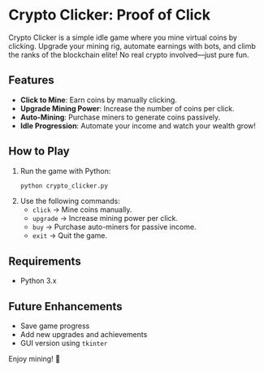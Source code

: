 # Crypto Clicker: Proof of Click

Crypto Clicker is a simple idle game where you mine virtual coins by clicking. Upgrade your mining rig, automate earnings with bots, and climb the ranks of the blockchain elite! No real crypto involved—just pure fun.

## Features
- **Click to Mine**: Earn coins by manually clicking.
- **Upgrade Mining Power**: Increase the number of coins per click.
- **Auto-Mining**: Purchase miners to generate coins passively.
- **Idle Progression**: Automate your income and watch your wealth grow!

## How to Play
1. Run the game with Python:
   ```bash
   python crypto_clicker.py 
   ```    
2. Use the following commands:         
   - `click` → Mine coins manually. 
   - `upgrade` → Increase mining power per click.
   - `buy` → Purchase auto-miners for passive income.
   - `exit` → Quit the game.
 
## Requirements  
- Python 3.x 
 
## Future Enhancements
- Save game progress
- Add new upgrades and achievements
- GUI version using `tkinter`

Enjoy mining! 🚀

